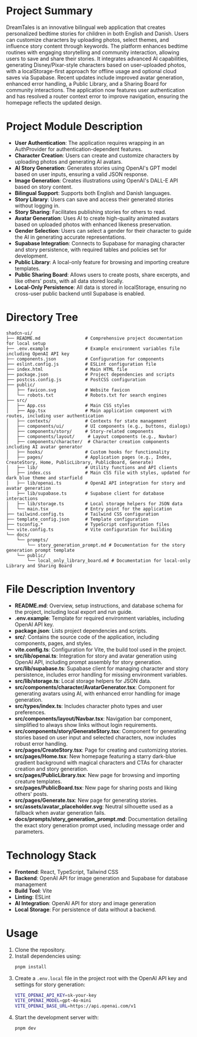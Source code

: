 # Project Summary
DreamTales is an innovative bilingual web application that creates personalized bedtime stories for children in both English and Danish. Users can customize characters by uploading photos, select themes, and influence story content through keywords. The platform enhances bedtime routines with engaging storytelling and community interaction, allowing users to save and share their stories. It integrates advanced AI capabilities, generating Disney/Pixar-style characters based on user-uploaded photos, with a localStorage-first approach for offline usage and optional cloud saves via Supabase. Recent updates include improved avatar generation, enhanced error handling, a Public Library, and a Sharing Board for community interactions. The application now features user authentication and has resolved a router context error to improve navigation, ensuring the homepage reflects the updated design.

# Project Module Description
- **User Authentication**: The application requires wrapping in an AuthProvider for authentication-dependent features.
- **Character Creation**: Users can create and customize characters by uploading photos and generating AI avatars.
- **AI Story Generation**: Generates stories using OpenAI's GPT model based on user inputs, ensuring a valid JSON response.
- **Image Generation**: Creates illustrations using OpenAI's DALL-E API based on story content.
- **Bilingual Support**: Supports both English and Danish languages.
- **Story Library**: Users can save and access their generated stories without logging in.
- **Story Sharing**: Facilitates publishing stories for others to read.
- **Avatar Generation**: Uses AI to create high-quality animated avatars based on uploaded photos with enhanced likeness preservation.
- **Gender Selection**: Users can select a gender for their character to guide the AI in generating accurate representations.
- **Supabase Integration**: Connects to Supabase for managing character and story persistence, with required tables and policies set for development.
- **Public Library**: A local-only feature for browsing and importing creature templates.
- **Public Sharing Board**: Allows users to create posts, share excerpts, and like others' posts, with all data stored locally.
- **Local-Only Persistence**: All data is stored in localStorage, ensuring no cross-user public backend until Supabase is enabled.

# Directory Tree
```
shadcn-ui/
├── README.md                 # Comprehensive project documentation for local setup
├── .env.example              # Example environment variables file including OpenAI API key
├── components.json           # Configuration for components
├── eslint.config.js          # ESLint configuration file
├── index.html                # Main HTML file
├── package.json              # Project dependencies and scripts
├── postcss.config.js         # PostCSS configuration
├── public/
│   ├── favicon.svg           # Website favicon
│   └── robots.txt            # Robots.txt for search engines
├── src/
│   ├── App.css               # Main CSS styles
│   ├── App.tsx               # Main application component with routes, including user authentication
│   ├── contexts/             # Contexts for state management
│   ├── components/ui/        # UI components (e.g., buttons, dialogs)
│   ├── components/story/     # Story-related components
│   ├── components/layout/     # Layout components (e.g., Navbar)
│   ├── components/character/  # Character creation components including AI avatar generator
│   ├── hooks/                # Custom hooks for functionality
│   ├── pages/                # Application pages (e.g., Index, CreateStory, Home, PublicLibrary, PublicBoard, Generate)
│   ├── lib/                  # Utility functions and API clients
│   ├── index.css             # Main CSS file with styles, updated for dark blue theme and starfield
│   ├── lib/openai.ts         # OpenAI API integration for story and avatar generation
│   ├── lib/supabase.ts       # Supabase client for database interactions
│   ├── lib/storage.ts        # Local storage helpers for JSON data
│   └── main.tsx              # Entry point for the application
├── tailwind.config.ts        # Tailwind CSS configuration
├── template_config.json      # Template configuration
├── tsconfig.*                # TypeScript configuration files
└── vite.config.ts            # Vite configuration for building
└── docs/
    └── prompts/
        └── story_generation_prompt.md # Documentation for the story generation prompt template
    └── public/
        └── local_only_library_board.md # Documentation for local-only Library and Sharing Board
```

# File Description Inventory
- **README.md**: Overview, setup instructions, and database schema for the project, including local export and run guide.
- **.env.example**: Template for required environment variables, including OpenAI API key.
- **package.json**: Lists project dependencies and scripts.
- **src/**: Contains the source code of the application, including components, pages, and styles.
- **vite.config.ts**: Configuration for Vite, the build tool used in the project.
- **src/lib/openai.ts**: Integration for story and avatar generation using OpenAI API, including prompt assembly for story generation.
- **src/lib/supabase.ts**: Supabase client for managing character and story persistence, includes error handling for missing environment variables.
- **src/lib/storage.ts**: Local storage helpers for JSON data.
- **src/components/character/AvatarGenerator.tsx**: Component for generating avatars using AI, with enhanced error handling for image generation.
- **src/types/index.ts**: Includes character photo types and user preferences.
- **src/components/layout/Navbar.tsx**: Navigation bar component, simplified to always show links without login requirements.
- **src/components/story/GenerateStory.tsx**: Component for generating stories based on user input and selected characters, now includes robust error handling.
- **src/pages/CreateStory.tsx**: Page for creating and customizing stories.
- **src/pages/Home.tsx**: New homepage featuring a starry dark-blue gradient background with magical characters and CTAs for character creation and story generation.
- **src/pages/PublicLibrary.tsx**: New page for browsing and importing creature templates.
- **src/pages/PublicBoard.tsx**: New page for sharing posts and liking others' posts.
- **src/pages/Generate.tsx**: New page for generating stories.
- **src/assets/avatar_placeholder.svg**: Neutral silhouette used as a fallback when avatar generation fails.
- **docs/prompts/story_generation_prompt.md**: Documentation detailing the exact story generation prompt used, including message order and parameters.

# Technology Stack
- **Frontend**: React, TypeScript, Tailwind CSS
- **Backend**: OpenAI API for image generation and Supabase for database management
- **Build Tool**: Vite
- **Linting**: ESLint
- **AI Integration**: OpenAI API for story and image generation
- **Local Storage**: For persistence of data without a backend.

# Usage
1. Clone the repository.
2. Install dependencies using:
   ```bash
   pnpm install
   ```
3. Create a `.env.local` file in the project root with the OpenAI API key and settings for story generation:
   ```bash
   VITE_OPENAI_API_KEY=sk-your-key
   VITE_OPENAI_MODEL=gpt-4o-mini
   VITE_OPENAI_BASE_URL=https://api.openai.com/v1
   ```
4. Start the development server with:
   ```bash
   pnpm dev
   ```
